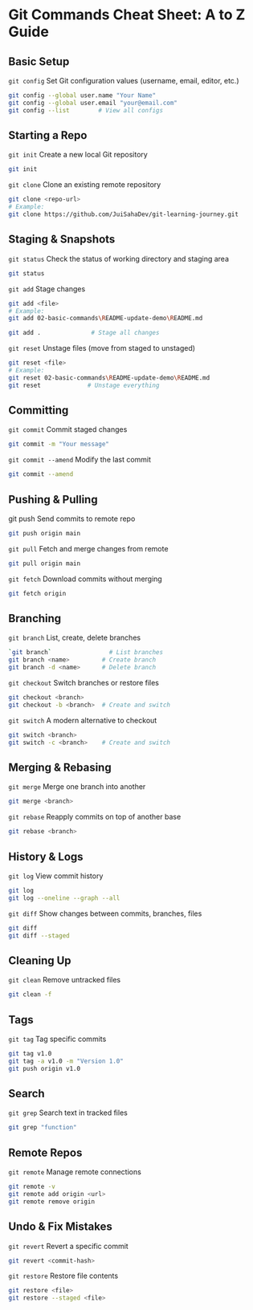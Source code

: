 # Git Commands Cheat Sheet: A to Z Guide
## Basic Setup
`git config`
Set Git configuration values (username, email, editor, etc.)
```bash
git config --global user.name "Your Name"
git config --global user.email "your@email.com"
git config --list        # View all configs
```

## Starting a Repo
`git init`
Create a new local Git repository
```bash
git init
```
`git clone`
Clone an existing remote repository
```bash
git clone <repo-url>
# Example:
git clone https://github.com/JuiSahaDev/git-learning-journey.git
```

## Staging & Snapshots
`git status`
Check the status of working directory and staging area
```bash
git status
```

`git add`
Stage changes
```bash
git add <file>
# Example:
git add 02-basic-commands\README-update-demo\README.md

git add .              # Stage all changes
```

`git reset`
Unstage files (move from staged to unstaged)
```bash
git reset <file>
# Example:
git reset 02-basic-commands\README-update-demo\README.md
git reset             # Unstage everything
```

## Committing
`git commit`
Commit staged changes
```bash
git commit -m "Your message"
```

`git commit --amend`
Modify the last commit
```bash
git commit --amend
```

## Pushing & Pulling
git push
Send commits to remote repo
```bash
git push origin main
```

`git pull`
Fetch and merge changes from remote
```bash
git pull origin main
```

`git fetch`
Download commits without merging
```bash
git fetch origin
```

## Branching
`git branch`
List, create, delete branches
```bash
`git branch`                # List branches
git branch <name>         # Create branch
git branch -d <name>      # Delete branch
```

`git checkout`
Switch branches or restore files
```bash
git checkout <branch>
git checkout -b <branch>  # Create and switch
```

`git switch`
A modern alternative to checkout
```bash
git switch <branch>
git switch -c <branch>    # Create and switch
```

## Merging & Rebasing
`git merge`
Merge one branch into another
```bash
git merge <branch>
```

`git rebase`
Reapply commits on top of another base
```bash
git rebase <branch>
```

## History & Logs
`git log`
View commit history
```bash
git log
git log --oneline --graph --all
```

`git diff`
Show changes between commits, branches, files
```bash
git diff
git diff --staged
```

## Cleaning Up
`git clean`
Remove untracked files
```bash
git clean -f
```

## Tags
`git tag`
Tag specific commits
```bash
git tag v1.0
git tag -a v1.0 -m "Version 1.0"
git push origin v1.0
```

## Search
`git grep`
Search text in tracked files
```bash
git grep "function"
```

## Remote Repos
`git remote`
Manage remote connections
```bash
git remote -v
git remote add origin <url>
git remote remove origin
```

## Undo & Fix Mistakes
`git revert`
Revert a specific commit
```bash
git revert <commit-hash>
```

`git restore`
Restore file contents
```bash
git restore <file>
git restore --staged <file>
```